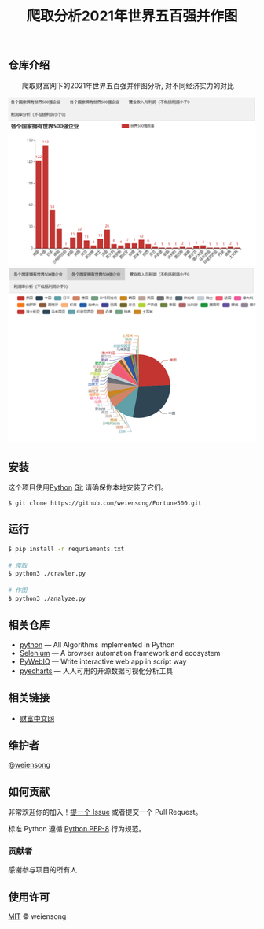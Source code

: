 <h1 align="center">爬取分析2021年世界五百强并作图</h1>

<p align="center">
<img src="https://img.shields.io/badge/python_-%3E%3D3.8-green" alt=""> <img src="https://img.shields.io/badge/license_-MIT-green" alt=""> <img src="https://img.shields.io/badge/selenium-blue" alt=""> <img src="https://img.shields.io/badge/pyecharts-blue" alt="">  <img src="https://img.shields.io/badge/pywebio-blue" alt=""> 
</p>

## 仓库介绍

&emsp;&emsp;爬取财富网下的2021年世界五百强并作图分析, 对不同经济实力的对比

![img.png](img.png)
![img_1.png](img_1.png)

## 安装

这个项目使用[Python](https://www.python.org/) [Git](https://git-scm.com/) 请确保你本地安装了它们。

```shell
$ git clone https://github.com/weiensong/Fortune500.git
```


## 运行
```sh
$ pip install -r requriements.txt

# 爬取
$ python3 ./crawler.py

# 作图
$ python3 ./analyze.py
```

## 相关仓库

- [python](https://github.com/TheAlgorithms/Python) — All Algorithms implemented in Python
- [Selenium](https://github.com/SeleniumHQ/selenium) — A browser automation framework and ecosystem
- [PyWebIO](https://github.com/pywebio/PyWebIO) — Write interactive web app in script way
- [pyecharts](https://github.com/pyecharts/pyecharts) — 人人可用的开源数据可视化分析工具



## 相关链接

- [财富中文网](https://www.fortunechina.com/fortune500/c/2021-08/02/content_394571.htm)



## 维护者

[@weiensong](https://github.com/weiensong)



## 如何贡献

非常欢迎你的加入！[提一个 Issue](https://github.com/weiensong/Fortune500/issues) 或者提交一个 Pull Request。


标准 Python 遵循 [Python PEP-8](https://peps.python.org/pep-0008/) 行为规范。

### 贡献者

感谢参与项目的所有人



## 使用许可

[MIT](LICENSE) © weiensong

